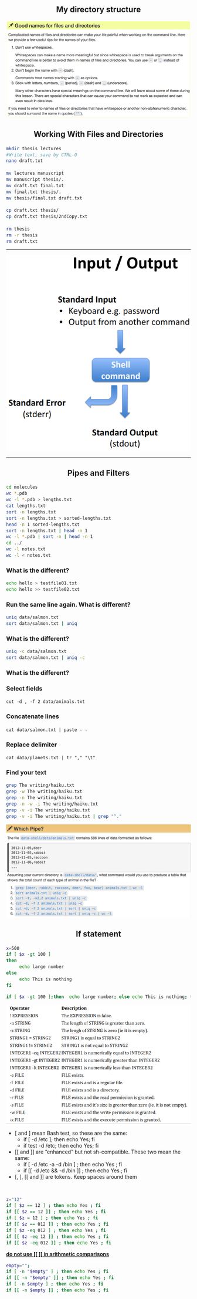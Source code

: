 <h2 align="center">My directory structure</h2>

<p align="center"><a href="#"><img src="./assets/4.png"></a></p>


<h2 align="center">Working With Files and Directories</h2>

```bash
mkdir thesis lectures
#Write text, save by CTRL-O 
nano draft.txt

mv lectures manuscript
mv manuscript thesis/. 
mv draft.txt final.txt
mv final.txt thesis/.
mv thesis/final.txt draft.txt

cp draft.txt thesis/
cp draft.txt thesis/2ndCopy.txt

rm thesis
rm -r thesis
rm draft.txt
```

<hr>

<p align="center"><a href="#"><img src="./assets/5.png"></a></p>

<hr>

<h2 align="center">Pipes and Filters</h2>

```bash
cd molecules
wc *.pdb
wc -l *.pdb > lengths.txt
cat lengths.txt
sort -n lengths.txt
sort -n lengths.txt > sorted-lengths.txt
head -n 1 sorted-lengths.txt
sort -n lengths.txt | head -n 1
wc -l *.pdb | sort -n | head -n 1
cd ../
wc -l notes.txt
wc -l < notes.txt
```
<b><h3>What is the different?</h3></b>

```bash
echo hello > testfile01.txt
echo hello >> testfile02.txt
```

<b><h3>Run the same line again. What is different?</h3></b>

```bash
uniq data/salmon.txt
sort data/salmon.txt | uniq
```

<b><h3>What is the different?</h3></b>


```bash
uniq -c data/salmon.txt
sort data/salmon.txt | uniq -c
```

<b><h3>What is the different?</h3></b>

<h3>Select fields</h3>

`cut -d , -f 2 data/animals.txt`


<h3>Concatenate lines</h3>

`cat data/salmon.txt | paste - -`

<h3>Replace delimiter</h3>

`cat data/planets.txt | tr "," "\t"`

<h3>Find your text</h3>

```bash
grep The writing/haiku.txt
grep -w The writing/haiku.txt
grep -n The writing/haiku.txt
grep -n -w -i The writing/haiku.txt
grep -v -i The writing/haiku.txt
grep -v -i The writing/haiku.txt | grep "^."
```

<p align="center"><a href="#"><img src="./assets/6.png"></a></p>


<h2 align="center">If statement</h2>

```bash
x=500
if [ $x -gt 100 ]
then
     echo large number
else
     echo This is nothing
fi
```

```bash
if [ $x -gt 100 ];then  echo large number; else echo This is nothing; fi
```

<p align="center"><a href="#"><img src="./assets/7.png"></a></p>

<ul>
<li>
  [ and ] mean Bash test, so these are the same:
  <ul>
    <li>if [ -d /etc ]; then echo Yes; fi</li>
    <li>if test -d /etc; then echo Yes; fi</li>
  </ul>
</li>

<li>
  [[ and ]] are “enhanced” but not sh-compatible. These two mean the same:
  <ul>
    <li>if [ -d /etc -a -d /bin ] ; then echo Yes ; fi</li>
    <li>if [[ -d /etc && -d /bin ]] ; then echo Yes ; fi</li>
  </ul>
</li>

<li>[, ], [[ and ]] are tokens. Keep spaces around them</li>
</ul>

<br>

```bash
z="12"
if [ $z == 12 ] ; then echo Yes ; fi
if [[ $z == 12 ]] ; then echo Yes ; fi
if [ $z = 12 ] ; then echo Yes ; fi
if [[ $z == 012 ]] ; then echo Yes ; fi
if [ $z -eq 012 ] ; then echo Yes ; fi
if [[ $z -eq 12 ]] ; then echo Yes ; fi
if [[ $z -eq 012 ]] ; then echo Yes ; fi
```

<b><u>do not use [[ ]] in arithmetic comparisons </u></b>

```bash
empty="";
if [ -n "$empty" ] ; then echo Yes ; fi
if [[ -n "$empty" ]] ; then echo Yes ; fi
if [ -n $empty ] ; then echo Yes ; fi
if [[ -n $empty ]] ; then echo Yes ; fi
```





